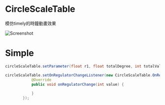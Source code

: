 # CircleScaleTable

模仿timely的時鐘動畫效果

![Screenshot](https://github.com/cuber5566/CircleScaleTable/blob/develop/app/src/main/res/drawable-mdpi/readme_p2.jpg)

# Simple
``` java
circleScaleTable.setParameter(float r1, float totalDegree, int totalValue, int longCalibration, float rotationAngle)
```

``` java
circleScaleTable.setOnRegulatorChangeListener(new CircleScaleTable.OnRegulatorChangeListener() {
            @Override
            public void onRegulatorChange(int value) {
                
            }
        });
```
